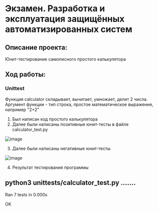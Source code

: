 # Экзамен. Разработка и эксплуатация защищённых автоматизированных систем

## Описание проекта:

Юнит-тестирование самописного простого калькулятора

## Ход работы:

### Unittest
Функция calculator складывает, вычитает, умножает, делит 2 числа. Аргумент функции - тип строка, простое математическое выражение, например "2+2"

1) Был написан код простого калькулятора
2) Далее были написаны позитивные юнит-тесты в файле calculator_test.py

![image](https://user-images.githubusercontent.com/50951863/214799302-59cd8db6-1cf9-42af-a8e4-8a1b56e1efe4.png)

3) Далее были написаны негативные юнит-тесты

![image](https://user-images.githubusercontent.com/50951863/214799423-63bdbfce-efe4-4627-80a6-1e2964c55e08.png)

4) Результат тестирования программы

python3 unittests/calculator_test.py 
.......
----------------------------------------------------------------------
Ran 7 tests in 0.000s

OK


 
